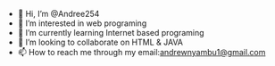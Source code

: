 - 👋 Hi, I’m @Andree254
- 👀 I’m interested in web programing
- 🌱 I’m currently learning Internet based programing
- 💞️ I’m looking to collaborate on HTML & JAVA
- 📫 How to reach me through my email:andrewnyambu1@gmail.com

<!---
Andree254/Andree254 is a ✨ special ✨ repository because its `README.md` (this file) appears on your GitHub profile.
You can click the Preview link to take a look at your changes.
--->
